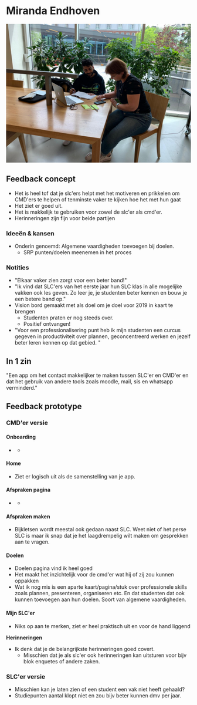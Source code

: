 # Miranda Endhoven



![](../../../../.gitbook/assets/whatsapp-image-2019-06-03-at-15.07.10.jpeg)

## Feedback concept <a id="feedback-concept"></a>

* Het is heel tof dat je slc'ers helpt met het motiveren en prikkelen om CMD'ers te helpen of tenminste vaker te kijken hoe het met hun gaat
* Het ziet er goed uit.
* Het is makkelijk te gebruiken voor zowel de slc'er als cmd'er.
* Herinneringen zijn fijn voor beide partijen

### Ideeën & kansen

* Onderin genoemd: Algemene vaardigheden toevoegen bij doelen.
  * SRP punten/doelen meenemen in het proces

### Notities

* "Elkaar vaker zien zorgt voor een beter band!"
* "Ik vind dat SLC'ers van het eerste jaar hun SLC klas in alle mogelijke vakken ook les geven. Zo leer je, je studenten beter kennen en bouw je een betere band op."
* Vision bord gemaakt met als doel om je doel voor 2019 in kaart te brengen
  * Studenten praten er nog steeds over.
  * Positief ontvangen!
* "Voor een professionalisering punt heb ik mijn studenten een curcus gegeven in productiviteit over plannen, geconcentreerd werken en jezelf beter leren kennen op dat gebied. "

## In 1 zin <a id="in-1-zin"></a>

"Een app om het contact makkelijker te maken tussen SLC'er en CMD'er en dat het gebruik van andere tools zoals moodle, mail, sis en whatsapp verminderd."

## Feedback prototype <a id="feedback-prototype"></a>

### CMD'er versie <a id="cmder-versie"></a>

#### Onboarding <a id="onboarding"></a>

* -

#### Home <a id="home"></a>

* Ziet er logisch uit als de samenstelling van je app.

#### Afspraken pagina <a id="afspraken-maken"></a>

* -

#### Afspraken maken <a id="afspraken-maken"></a>

* Bijkletsen wordt meestal ook gedaan naast SLC. Weet niet of het perse SLC is maar ik snap dat je het laagdrempelig wilt maken om gesprekken aan te vragen.

#### Doelen <a id="doelen"></a>

* Doelen pagina vind ik heel goed
* Het maakt het inzichtelijk voor de cmd'er wat hij of zij zou kunnen oppakken
* Wat ik nog mis is een aparte kaart/pagina/stuk over professionele skills zoals plannen, presenteren, organiseren etc. En dat studenten dat ook kunnen toevoegen aan hun doelen. Soort van algemene vaardigheden.

#### Mijn SLC'er <a id="mijn-slcer"></a>

* Niks op aan te merken, ziet er heel praktisch uit en voor de hand liggend

**Herinneringen**

* Ik denk dat je de belangrijkste herinneringen goed covert. 
  * Misschien dat je als slc'er ook herinneringen kan uitsturen voor bijv blok enquetes of andere zaken.

### SLC'er versie <a id="slcer-versie"></a>

* Misschien kan je laten zien of een student een vak niet heeft gehaald?
* Studiepunten aantal klopt niet en zou bijv beter kunnen dmv per jaar.

